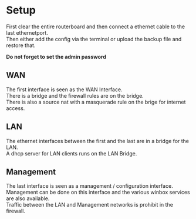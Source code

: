 # Setup
First clear the entire routerboard and then connect a ethernet cable to the last ethernetport.<br/>
Then either add the config via the terminal or upload the backup file and restore that.  

**Do not forget to set the admin password**

## WAN
The first interface is seen as the WAN Interface.<br/>
There is a bridge and the firewall rules are on the bridge.<br/>
There is also a source nat with a masquerade rule on the brige for internet access.

## LAN
The ethernet interfaces between the first and the last are in a bridge for the LAN.<br/>
A dhcp server for LAN clients runs on the LAN Bridge.

## Management
The last interface is seen as a management / configuration interface.<br/>
Management can be done on this interface and the various winbox services are also available.<br/>
Traffic between the LAN and Management networks is prohibit in the firewall.